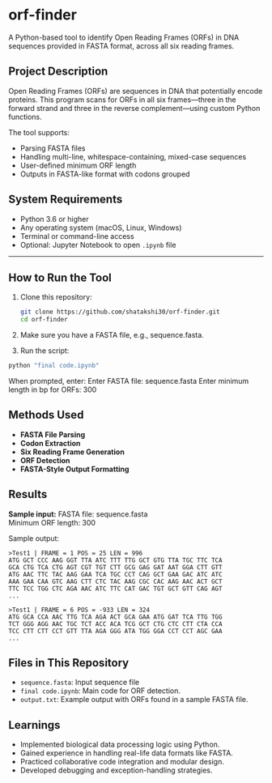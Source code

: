 # orf-finder

A Python-based tool to identify Open Reading Frames (ORFs) in DNA sequences provided in FASTA format, across all six reading frames. 

## Project Description

Open Reading Frames (ORFs) are sequences in DNA that potentially encode proteins. This program scans for ORFs in all six frames—three in the forward strand and three in the reverse complement—using custom Python functions.

The tool supports:
- Parsing FASTA files
- Handling multi-line, whitespace-containing, mixed-case sequences
- User-defined minimum ORF length
- Outputs in FASTA-like format with codons grouped

## System Requirements

- Python 3.6 or higher
- Any operating system (macOS, Linux, Windows)
- Terminal or command-line access
- Optional: Jupyter Notebook to open `.ipynb` file

---

## How to Run the Tool
1. Clone this repository:
   ```bash
   git clone https://github.com/shatakshi30/orf-finder.git
   cd orf-finder
   ```
   
2. Make sure you have a FASTA file, e.g., sequence.fasta.

3. Run the script:

```bash
python "final code.ipynb"
```

When prompted, enter:
Enter FASTA file: sequence.fasta
Enter minimum length in bp for ORFs: 300

## Methods Used

- **FASTA File Parsing**
- **Codon Extraction**
- **Six Reading Frame Generation**
- **ORF Detection**
- **FASTA-Style Output Formatting**

## Results
**Sample input:**
FASTA file: sequence.fasta  
Minimum ORF length: 300

Sample output:
```text 
>Test1 | FRAME = 1 POS = 25 LEN = 996  
ATG GCT CCC AAG GGT TTA ATC TTT TTG GCT GTG TTA TGC TTC TCA  
GCA CTG TCA CTG AGT CGT TGT CTT GCG GAG GAT AAT GGA CTT GTT  
ATG AAC TTC TAC AAG GAA TCA TGC CCT CAG GCT GAA GAC ATC ATC  
AAA GAA CAA GTC AAG CTT CTC TAC AAG CGC CAC AAG AAC ACT GCT  
TTC TCC TGG CTC AGA AAC ATC TTC CAT GAC TGT GCT GTT CAG AGT  
...

>Test1 | FRAME = 6 POS = -933 LEN = 324  
ATG GCA CCA AAC TTG TCA AGA ACT GCA GAA ATG GAT TCA TTG TGG  
TCT GGG AGG AAC TGC TCT ACC ACA TCG GCT CTG CTC CTT CTA CCA  
TCC CTT CTT CCT GTT TTA AGA GGG ATA TGG GGA CCT CCT AGC GAA  
...

```

## Files in This Repository

- `sequence.fasta`: Input sequence file
- `final code.ipynb`: Main code for ORF detection.
- `output.txt`: Example output with ORFs found in a sample FASTA file.


## Learnings

- Implemented biological data processing logic using Python.
- Gained experience in handling real-life data formats like FASTA.
- Practiced collaborative code integration and modular design.
- Developed debugging and exception-handling strategies.
